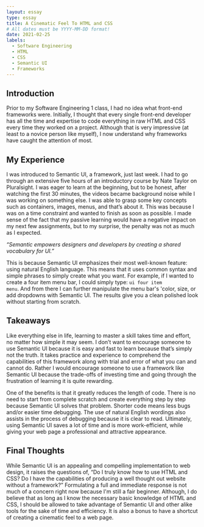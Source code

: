 ```yaml
---
layout: essay
type: essay
title: A Cinematic Feel To HTML and CSS
# All dates must be YYYY-MM-DD format!
date: 2021-02-25
labels:
  - Software Engineering
  - HTML
  - CSS
  - Semantic UI
  - Frameworks
---
```


## Introduction

Prior to my Software Engineering 1 class, I had no idea what front-end frameworks were. Initially, I thought that every single front-end developer has all the time and expertise
to code everything in raw HTML and CSS every time they worked on a project. Although that is very impressive (at least to a novice person like myself), I now understand why
frameworks have caught the attention of most.

## My Experience

I was introduced to Semantic UI, a framework, just last week. I had to go through an extensive five hours of an introductory course by Nate Taylor on Pluralsight. I was eager to
learn at the beginning, but to be honest, after watching the first 30 minutes, the videos became background noise while I was working on something else. I was able to grasp some
key concepts such as containers, images, menus, and that’s about it. This was because I was on a time constraint and wanted to finish as soon as possible. I made sense of the
fact that my passive learning would have a negative impact on my next few assignments, but to my surprise, the penalty was not as much as I expected.

*“Semantic empowers designers and developers by creating a shared vocabulary for UI.”*

This is because Semantic UI emphasizes their most well-known feature: using natural English language. This means that it uses common syntax and simple phrases to simply create
what you want. For example, if I wanted to create a four item menu bar, I could simply type: <code class="language-plaintext highlighter-rouge">ui four item menu</code>. And from
there I can further manipulate the menu bar's 'color, size, or add dropdowns with Semantic UI. The results give you a clean polished look without starting from scratch.

## Takeaways

Like everything else in life, learning to master a skill takes time and effort, no matter how simple it may seem. I don’t want to encourage someone to use Semantic UI because it
is easy and fast to learn because that’s simply not the truth. It takes practice and experience to comprehend the capabilities of this framework along with trial and error of
what you can and cannot do. Rather I would encourage someone to use a framework like Semantic UI because the trade-offs of investing time and going through the frustration of
learning it is quite rewarding.

One of the benefits is that it greatly reduces the length of code. There is no need to start from complete scratch and create everything step by step because Semantic UI solves
that problem. Shorter code means less bugs and/or easier time debugging. The use of natural English wordings also assists in the process of debugging because it is clear to
read. Ultimately, using Semantic UI saves a lot of time and is more work-efficient, while giving your web page a professional and attractive appearance.

## Final Thoughts

While Semantic UI is an appealing and compelling implementation to web design, it raises the questions of, “Do I truly know how to use HTML and CSS? Do I have the
capabilities of producing a well thought out website without a framework?” Formulating a full and immediate response is not much of a concern right now because I'm still a fair
beginner. Although, I do believe that as long as I know the necessary basic knowledge of HTML and CSS, I should be allowed to take advantage of Semantic UI and other alike tools
for the sake of time and efficiency. It is also a bonus to have a shortcut of creating a cinematic feel to a web page.

